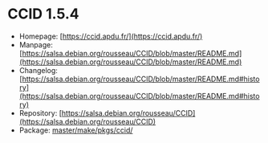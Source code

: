 # CCID 1.5.4
 - Homepage: [https://ccid.apdu.fr/](https://ccid.apdu.fr/)
 - Manpage: [https://salsa.debian.org/rousseau/CCID/blob/master/README.md](https://salsa.debian.org/rousseau/CCID/blob/master/README.md)
 - Changelog: [https://salsa.debian.org/rousseau/CCID/blob/master/README.md#history](https://salsa.debian.org/rousseau/CCID/blob/master/README.md#history)
 - Repository: [https://salsa.debian.org/rousseau/CCID](https://salsa.debian.org/rousseau/CCID)
 - Package: [master/make/pkgs/ccid/](https://github.com/Freetz-NG/freetz-ng/tree/master/make/pkgs/ccid/)

